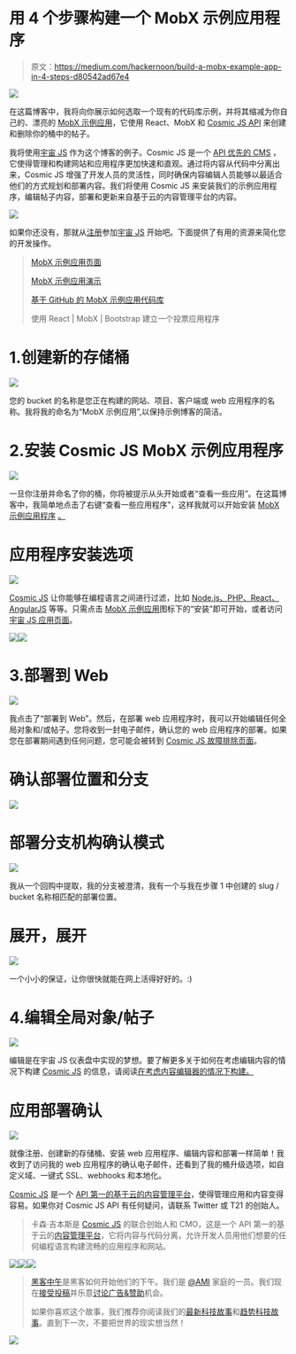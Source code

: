 # 用 4 个步骤构建一个 MobX 示例应用程序

> 原文：<https://medium.com/hackernoon/build-a-mobx-example-app-in-4-steps-d80542ad67e4>

![](img/216959444ce475dd6ea1b67135559b97.png)

在这篇博客中，我将向你展示如何选取一个现有的代码库示例，并将其缩减为你自己的、漂亮的 [MobX 示例应用](https://cosmicjs.com/apps/mobx-example-app)，它使用 React、MobX 和 [Cosmic JS API](https://cosmicjs.com/) 来创建和删除你的桶中的帖子。

我将使用[宇宙 JS](https://cosmicjs.com/) 作为这个博客的例子。Cosmic JS 是一个 [API 优先的 CMS](https://cosmicjs.com/) ，它使得管理和构建网站和应用程序更加快速和直观。通过将内容从代码中分离出来，Cosmic JS 增强了开发人员的灵活性，同时确保内容编辑人员能够以最适合他们的方式规划和部署内容。我们将使用 Cosmic JS 来安装我们的示例应用程序，编辑帖子内容，部署和更新来自基于云的内容管理平台的内容。

![](img/d6b0c5124f6e1896e3b3d5f25374ccf5.png)

如果你还没有，那就从[注册](https://cosmicjs.com/signup)参加[宇宙 JS](https://cosmicjs.com/) 开始吧。下面提供了有用的资源来简化您的开发操作。

> [MobX 示例应用页面](https://cosmicjs.com/apps/mobx-example-app)
> 
> [MobX 示例应用演示](https://cosmicjs.com/apps/mobx-example-app/demo)
> 
> [基于 GitHub 的 MobX 示例应用代码库](https://github.com/tonyspiro/easy-mobx-example/)
> 
> 使用 React | MobX | Bootstrap 建立一个投票应用程序

# 1.创建新的存储桶

![](img/6da5829e7f17490a1c1ecdb1d35abc28.png)

您的 bucket 的名称是您正在构建的网站、项目、客户端或 web 应用程序的名称。我将我的命名为“MobX 示例应用”,以保持示例博客的简洁。

# 2.安装 Cosmic JS MobX 示例应用程序

![](img/eee9d3e20b23804a6fffc5cbb9f23763.png)

一旦你注册并命名了你的桶，你将被提示从头开始或者“查看一些应用”。在这篇博客中，我简单地点击了右键“查看一些应用程序”，这样我就可以开始安装 [MobX 示例应用程序](https://cosmicjs.com/apps/mobx-example-app) [。](https://cosmicjs.com/apps/astral)

# 应用程序安装选项

![](img/1b3ff550eb661685d22b601ec2599f38.png)

[Cosmic JS](https://cosmicjs.com/) 让你能够在编程语言之间进行过滤，比如 [Node.js、PHP、React、AngularJS](https://cosmicjs.com/apps) 等等。只需点击 [MobX 示例应用](https://cosmicjs.com/apps/mobx-example-app)图标下的“安装”即可开始，或者访问[宇宙 JS 应用页面](https://cosmicjs.com/apps)。

![](img/ef8647ee26cadac81266050581675e6a.png)![](img/6ff020e4eba740620503e44cb28bd21a.png)

# 3.部署到 Web

![](img/245e5e0ce3b9d81de5fcde299950c3c0.png)

我点击了“部署到 Web”。然后，在部署 web 应用程序时，我可以开始编辑任何全局对象和/或帖子。您将收到一封电子邮件，确认您的 web 应用程序的部署。如果您在部署期间遇到任何问题，您可能会被转到 [Cosmic JS 故障排除页面](https://cosmicjs.com/troubleshooting)。

# 确认部署位置和分支

![](img/d2c0dfdacc8f3567a66cf6b1f9ce26be.png)

# 部署分支机构确认模式

![](img/598259e80166028820bf33683e5f3043.png)

我从一个回购中提取，我的分支被澄清，我有一个与我在步骤 1 中创建的 slug / bucket 名称相匹配的部署位置。

# 展开，展开

![](img/b36ff9d1d3002a17be999e7eed8092a0.png)

一个小小的保证，让你很快就能在网上活得好好的。:)

# 4.编辑全局对象/帖子

![](img/ab0f7c971dfcf0a4a677c262f3670ce7.png)

编辑是在宇宙 JS 仪表盘中实现的梦想。要了解更多关于如何在考虑编辑内容的情况下构建 [Cosmic JS](https://cosmicjs.com/) 的信息，请阅读[在考虑内容编辑器的情况下构建。](https://cosmicjs.com/blog/building-with-the-content-editor-in-mind)

# 应用部署确认

![](img/8ded64185ea103ddd03832768f929b41.png)

就像注册、创建新的存储桶、安装 web 应用程序、编辑内容和部署一样简单！我收到了访问我的 web 应用程序的确认电子邮件，还看到了我的桶升级选项，如自定义域、一键式 SSL、webhooks 和本地化。

[Cosmic JS](https://cosmicjs.com/) 是一个 [API 第一的基于云的内容管理平台](https://cosmicjs.com/)，使得管理应用和内容变得容易。如果你对 Cosmic JS API 有任何疑问，请联系 Twitter 或 T21 的创始人。

> 卡森·吉本斯是 [Cosmic JS](https://cosmicjs.com) 的联合创始人和 CMO，这是一个 API 第一的基于云的[内容管理平台](https://cosmicjs.com)，它将内容与代码分离，允许开发人员用他们想要的任何编程语言构建流畅的应用程序和网站。

[![](img/50ef4044ecd4e250b5d50f368b775d38.png)](http://bit.ly/HackernoonFB)[![](img/979d9a46439d5aebbdcdca574e21dc81.png)](https://goo.gl/k7XYbx)[![](img/2930ba6bd2c12218fdbbf7e02c8746ff.png)](https://goo.gl/4ofytp)

> [黑客中午](http://bit.ly/Hackernoon)是黑客如何开始他们的下午。我们是 [@AMI](http://bit.ly/atAMIatAMI) 家庭的一员。我们现在[接受投稿](http://bit.ly/hackernoonsubmission)并乐意[讨论广告&赞助](mailto:partners@amipublications.com)机会。
> 
> 如果你喜欢这个故事，我们推荐你阅读我们的[最新科技故事](http://bit.ly/hackernoonlatestt)和[趋势科技故事](https://hackernoon.com/trending)。直到下一次，不要把世界的现实想当然！

![](img/be0ca55ba73a573dce11effb2ee80d56.png)